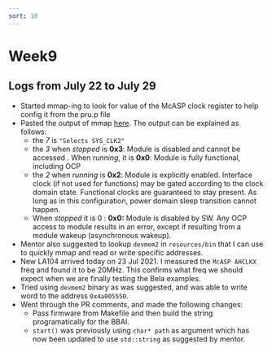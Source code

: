 ```yaml
---
sort: 10
---
```


# Week9

## Logs from July 22 to July 29

- Started mmap-ing to look for value of the McASP clock register to help config it from the pru.p file
- Pasted the output of mmap [here](https://gist.github.com/DhruvaG2000/3b2f1bf43e67335bd1ab097325b17c94). The output can be explained as follows:
	- the *7* is `"Selects SYS_CLK2"`
	- the *3* when _stopped_ is **0x3**: Module is disabled and cannot be accessed . When _running_, it is **0x0**: Module is fully functional, including OCP
	- the *2* when _running_ is  **0x2**: Module is explicitly enabled. Interface clock (if not used for functions) may be gated according to the clock domain state. Functional clocks are guaranteed to stay present. As long as in this configuration, power domain sleep transition cannot happen.
	- When _stopped_ it is 0 : **0x0:** Module is disabled by SW. Any OCP access to module results in an error, except if resulting from a module wakeup (asynchronous wakeup).
- Mentor also suggested to lookup `devmem2` in `resources/bin`  that I can use to quickly mmap and read or write specific addresses.
- New LA104 arrived today on 23 Jul 2021. I measured the `McASP AHCLKX` freq and found it to be 20MHz. This confirms what freq we should expect when we are finally testing the Bela examples.
- Tried using `devmem2` binary as was suggested, and was able to write word to the address `0x4a005550`.
- Went through the PR comments, and made the following changes:
	- Pass firmware from Makefile and then build the string programatically for the BBAI.
	- `start()` was previously using `char* path` as argument which has now been updated to use `std::string` as suggested by mentor.
